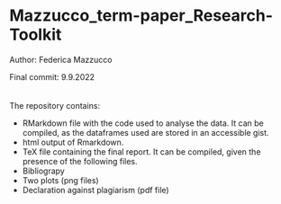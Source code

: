 # Mazzucco_term-paper_Research-Toolkit

Author: Federica Mazzucco

Final commit: 9.9.2022\
\
\
The repository contains:

- RMarkdown file with the code used to analyse the data. It can be compiled, as the dataframes used are stored in an accessible gist.
- html output of Rmarkdown.
- TeX file containing the final report. It can be compiled, given the presence of the following files.
- Bibliograpy
- Two plots (png files)
- Declaration against plagiarism (pdf file)


